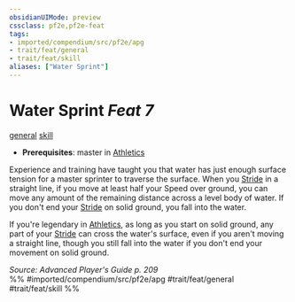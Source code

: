```yaml
---
obsidianUIMode: preview
cssclass: pf2e,pf2e-feat
tags:
- imported/compendium/src/pf2e/apg
- trait/feat/general
- trait/feat/skill
aliases: ["Water Sprint"]
---
```

# Water Sprint  *Feat 7*  
[general](general.md)  [skill](skill.md)  

- **Prerequisites**: master in [Athletics](../skills.md#Athletics)

Experience and training have taught you that water has just enough surface tension for a master sprinter to traverse the surface. When you [Stride](stride.md) in a straight line, if you move at least half your Speed over ground, you can move any amount of the remaining distance across a level body of water. If you don't end your [Stride](stride.md) on solid ground, you fall into the water.

If you're legendary in [Athletics](../skills.md#Athletics), as long as you start on solid ground, any part of your [Stride](stride.md) can cross the water's surface, even if you aren't moving a straight line, though you still fall into the water if you don't end your movement on solid ground.

*Source: Advanced Player's Guide p. 209*  
%% #imported/compendium/src/pf2e/apg #trait/feat/general #trait/feat/skill %%